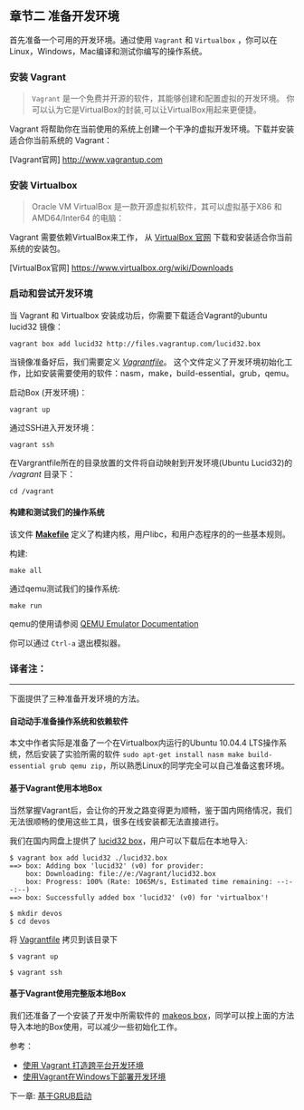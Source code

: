 ## 章节二 准备开发环境

首先准备一个可用的开发环境。通过使用 `Vagrant` 和 `Virtualbox` ，你可以在Linux，Windows，Mac编译和测试你编写的操作系统。

### 安装 Vagrant
> `Vagrant` 是一个免费并开源的软件，其能够创建和配置虚拟的开发环境。
>  你可以认为它是VirtualBox的封装,可以让VirtualBox用起来更便捷。

Vagrant 将帮助你在当前使用的系统上创建一个干净的虚拟开发环境。下载并安装适合你当前系统的 Vagrant：

[Vagrant官网] http://www.vagrantup.com

### 安装 Virtualbox

> Oracle VM VirtualBox 是一款开源虚拟机软件，其可以虚拟基于X86 和 AMD64/Inter64 的电脑：

Vagrant 需要依赖VirtualBox来工作， 从 [VirtualBox 官网]("https://www.virtualbox.org/wiki/Downloads" "https://www.virtualbox.org/wiki/Downloads") 下载和安装适合你当前系统的安装包。

[VirtualBox官网] https://www.virtualbox.org/wiki/Downloads

### 启动和尝试开发环境

当 Vagrant 和 Virtualbox 安装成功后，你需要下载适合Vagrant的ubuntu lucid32 镜像：
```
vagrant box add lucid32 http://files.vagrantup.com/lucid32.box
```

当镜像准备好后，我们需要定义 [*Vagrantfile*](https://github.com/SamyPesse/How-to-Make-a-Computer-Operating-System/blob/master/src/Vagrantfile)。 这个文件定义了开发环境初始化工作，比如安装需要使用的软件：nasm，make，build-essential，grub，qemu。

启动Box (开发环境)：

```
vagrant up
```

通过SSH进入开发环境：

```
vagrant ssh
```
在Vargrantfile所在的目录放置的文件将自动映射到开发环境(Ubuntu Lucid32)的 */vagrant* 目录下：
```
cd /vagrant
```

#### 构建和测试我们的操作系统
该文件 [**Makefile**](https://github.com/SamyPesse/How-to-Make-a-Computer-Operating-System/blob/master/src/Makefile) 定义了构建内核，用户libc，和用户态程序的的一些基本规则。


构建:

```
make all
```

通过qemu测试我们的操作系统:

```
make run
```

qemu的使用请参阅  [QEMU Emulator Documentation](http://wiki.qemu.org/download/qemu-doc.html) 

你可以通过 `Ctrl-a` 退出模拟器。

### 译者注：
-----
下面提供了三种准备开发环境的方法。

#### 自动动手准备操作系统和依赖软件

本文中作者实际是准备了一个在Virtualbox内运行的Ubuntu 10.04.4 LTS操作系统，然后安装了实验所需的软件 ```sudo apt-get install nasm make build-essential grub qemu zip```，所以熟悉Linux的同学完全可以自己准备这套环境。


#### 基于Vagrant使用本地Box
当然掌握Vagrant后，会让你的开发之路变得更为顺畅，鉴于国内网络情况，我们无法很顺畅的使用这些工具，很多在线安装都无法直接进行。

我们在国内网盘上提供了 [lucid32 box](http://pan.baidu.com/s/1c0cuNDI)，用户可以下载后在本地导入:
```
$ vagrant box add lucid32 ./lucid32.box
==> box: Adding box 'lucid32' (v0) for provider:
    box: Downloading: file://e:/Vagrant/lucid32.box
    box: Progress: 100% (Rate: 1065M/s, Estimated time remaining: --:--:--)
==> box: Successfully added box 'lucid32' (v0) for 'virtualbox'!

$ mkdir devos
$ cd devos
```
将 [Vagrantfile](https://github.com/SamyPesse/How-to-Make-a-Computer-Operating-System/blob/master/src/Vagrantfile) 拷贝到该目录下
```
$ vagrant up

$ vagrant ssh

```

#### 基于Vagrant使用完整版本地Box

我们还准备了一个安装了开发中所需软件的 [makeos box](http://pan.baidu.com/s/1nt7k7Ct)，同学可以按上面的方法导入本地的Box使用，可以减少一些初始化工作。


参考：
* [使用 Vagrant 打造跨平台开发环境](http://segmentfault.com/a/1190000000264347) 
* [使用Vagrant在Windows下部署开发环境](http://blog.smdcn.net/article/1308.html)

下一章: [基于GRUB启动](../Chapter-3/README.md/) 
